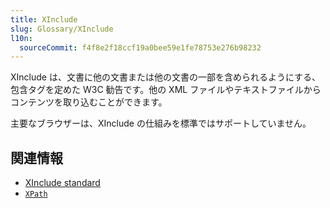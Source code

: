 ```yaml
---
title: XInclude
slug: Glossary/XInclude
l10n:
  sourceCommit: f4f8e2f18ccf19a0bee59e1fe78753e276b98232
---
```


XInclude は、文書に他の文書または他の文書の一部を含められるようにする、包含タグを定めた W3C 勧告です。他の XML ファイルやテキストファイルからコンテンツを取り込むことができます。

主要なブラウザーは、XInclude の仕組みを標準ではサポートしていません。

## 関連情報

- [XInclude standard](https://www.w3.org/TR/xinclude-11/)
- [`XPath`](/ja/docs/Web/XPath)
